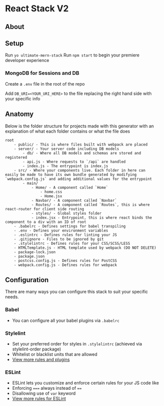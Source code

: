 # React Stack V2

## About

## Setup
Run `yo ultimate-mern-stack`
Run `npm start` to begin your premiere developer experience

### MongoDB for Sessions and DB
Create a `.env` file in the root of the repo

Add `DB_URI=<YOUR_URI_HERE>` to the file replacing the right hand side with your specific info

## Anatomy
Below is the folder structure for projects made with this generator with an explanation of what each folder contains or what the file does

```
root
    - public/ - This is where files built with webpack are placed
    - server/ - Your server code including DB models
        - db/ - Where all DB models and schemas are stored and registered
        - api.js - Where requests to `/api` are handled
        - index.js - The entrypoint is index.js
    - src/ - Where your components live. Each folder in here can easily be made to have its own bundle generated by modifying `webpack.config.js` and adding additional values for the entrypoint
        - main/
            - Home/ - A component called `Home`
                - home.css
                - Home.jsx
            - Navbar/ - A component called `Navbar`
            - Routes/ - A component called `Routes`, this is where react-router for client side routing
            - styles/ - Global styles folder
            - index.jsx - Entrypoint, this is where react binds the component to a div with an ID of root
    - .babelrc - Defines settings for babel transpiling
    - .env - Defines your environment variables
    - .eslintrc - Defines rules for linting your JS
    - .gitignore - Files to be ignored by git
    - .stylelintrc - Defines rules for your CSS/SCSS/LESS
    - HTMLTemplate.js - HTML template used by webpack (DO NOT DELETE)
    - package-lock.json
    - package.json
    - postcss.config.js - Defines rules for PostCSS
    - webpack.config.js - Defines rules for webpack
```

## Configuration
There are many ways you can configure this stack to suit your specific needs.

### Babel 
- You can configure all your babel plugins via `.babelrc`

### Stylelint
- Set your preferred order for styles in `.stylelintrc` (achieved via stylelint-order package)
- Whitelist or blacklist units that are allowed
- [View more rules and plugins](https://stylelint.io/user-guide/plugins/)

### ESLint
- ESLint lets you customize and enforce certain rules for your JS code like
- Enforcing `===` always instead of `==`
- Disallowing use of `var` keyword
- [View more rules for ESLint](https://eslint.org/docs/rules/)
